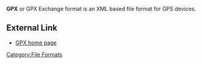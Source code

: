 **GPX** or GPX Exchange format is an XML based file format for GPS
devices.

## External Link

- [GPX home page](http://www.topografix.com/gpx.asp)

[Category:File Formats](Category:File_Formats "wikilink")